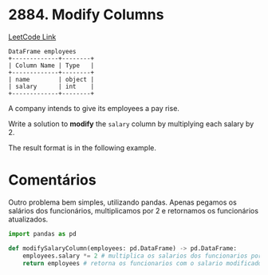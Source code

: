 # 2884. Modify Columns
[LeetCode Link](https://leetcode.com/problems/modify-columns/description/)

```
DataFrame employees
+-------------+--------+
| Column Name | Type   |
+-------------+--------+
| name        | object |
| salary      | int    |
+-------------+--------+
```

A company intends to give its employees a pay rise.

Write a solution to **modify** the `salary` column by multiplying each salary by 2.

The result format is in the following example.

# Comentários

Outro problema bem simples, utilizando pandas. Apenas pegamos os salários dos funcionários, multiplicamos por 2 e retornamos os funcionários atualizados.

```python
import pandas as pd

def modifySalaryColumn(employees: pd.DataFrame) -> pd.DataFrame:
    employees.salary *= 2 # multiplica os salarios dos funcionarios por 2
    return employees # retorna os funcionarios com o salario modificado
```
